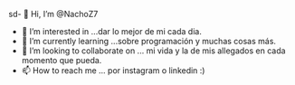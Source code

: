 sd- 👋 Hi, I’m @NachoZ7
- 👀 I’m interested in ...dar lo mejor de mi cada dia.
- 🌱 I’m currently learning ...sobre programación y  muchas cosas más.
- 💞️ I’m looking to collaborate on ... mi vida y la de mis allegados en cada momento que pueda.
- 📫 How to reach me ... por instagram o linkedin :)

<!---
NachoZ7/NachoZ7 is a ✨ special ✨ repository because its `README.md` (this file) appears on your GitHub profile.
You can click the Preview link to take a look at your changes.
--->
